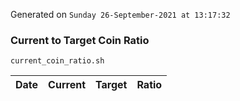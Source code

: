 Generated on `Sunday 26-September-2021 at 13:17:32`

### Current to Target Coin Ratio
`current_coin_ratio.sh`

Date|Current|Target|Ratio
---|---|---|---
